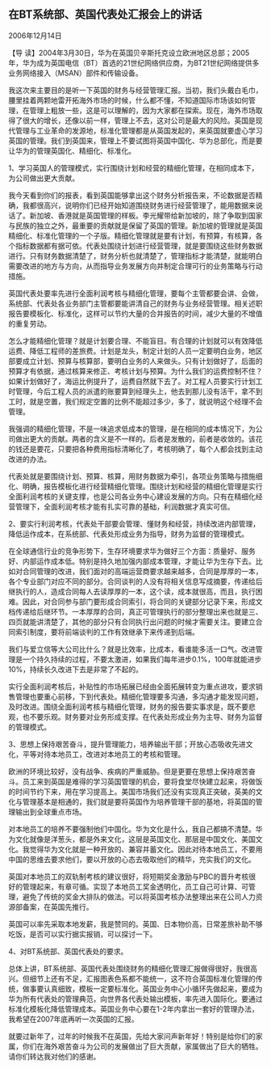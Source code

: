 ## 在BT系统部、英国代表处汇报会上的讲话

2006年12月14日



【导  读】2004年3月30日，华为在英国贝辛斯托克设立欧洲地区总部；2005年，华为成为英国电信（BT）首选的21世纪网络供应商，为BT21世纪网络提供多业务网络接入（MSAN）部件和传输设备。



我这次来主要目的是听一下英国的财务与经营管理汇报。当初，我们头戴白毛巾，腰里挂着两颗地雷开拓海外市场的时候，什么都不懂，不知道国际市场该如何管理，在管理上粗放一些，这是可以理解的，因为大家都在探索。现在，海外市场取得了很大的增长，还像以前一样，管理上不去，这对公司是最大的风险。英国是现代管理与工业革命的发源地，标准化管理都是从英国发起的，来英国就要虚心学习英国的管理。我们到英国来，管理上不要试图将英国中国化、华为总部化，而是要让华为的管理英国化、精细化、标准化。

1、学习英国人的管理模式，实行围绕计划和经营的精细化管理，在相同成本下，为公司做出更大贡献。

我今天看到你们的报表，看到英国能够拿出这个财务分析报告来，不论数据是否精确，我都很高兴，说明你们已经开始知道围绕财务进行经营管理了，能用数据来说话了。新加坡、香港就是英国管理的样板。李光耀带给新加坡的，除了争取到国家与民族的独立之外，最重要的贡献就是保留了英国的管理。新加坡的管理就是英国精细化、标准化管理的一个子版。精细化管理就是要有计划，有预算，有核算，各个指标数据都有据可依。代表处围绕计划进行经营管理，就是要围绕这些财务数据进行。只有财务数据清楚了，财务分析也就清楚了，管理指标才能清楚，就能明白需要改进的地方与方向，从而指导业务发展方向并制定合理可行的业务策略与行动措施。

英国代表处要率先进行全面利润考核与精细化管理，要每个主管都要会讲、会做，系统部、代表处各业务部门主管都要能讲清自己的财务与业务经营管理。相关述职报告要模板化、标准化，这样可以节约大量的合并报告的时间，减少大量的不增值的重复劳动。

怎么才能精细化管理？就是计划要合理、不能盲目。有合理的计划就可以有效降低运费、降低工程师的差旅费。计划是龙头，制定计划的人员一定要明白业务，地区部要成立计划、预算与核算部，要明白业务的人来做头。只有计划做好了，后面的预算才有依据，通过核算来修正、考核计划与预算。为什么我们的运费控制不住？如果计划做好了，海运比例提升了，运费自然就下去了。对工程人员要实行计划工时管理，今后工程人员的派遣的账要算到经理头上，他去到那儿没有活干，拿不到工时，就是空置，我们规定空置的比例不能超过多少，多了，就说明这个经理不会管理。

我强调的精细化管理，不是一味追求低成本的管理，是在相同的成本情况下，为公司做出更大的贡献。两者的含义是不一样的。后者是发散的，前者是收敛的。该花的钱还是要花，只要把各种费用指标清晰化了，考核明确了，每个人都会找到主动改进的办法。

代表处就是要围绕计划、预算、核算，用财务数据为牵引，各项业务策略与措施细化、明确，报告模板化进行经营精细化管理。围绕计划和经营的精细化管理是实行全面利润考核的关键支撑，也是公司各业务中心建设发展的方向。只有在精细化经营管理下，全面利润考核才能有扎实可靠的基础，利润数据才真实可信。

2、要实行利润考核，代表处干部要会管理、懂财务和经营，持续改进内部管理，降低运作成本，在系统部、代表处形成业务为指导，财务为监督的管理模式。

在全球通信行业的竞争形势下，生存环境要求华为做好三个方面：质量好、服务好、内部运作成本低。特别是持久地加强内部成本管理，才能让华为生存下去。比如对合同管理的改进，我们面对的高端运营商要求越来越多，合同是厚厚的一本，各个专业部门对应不同的部分。合同谈判的人没有将相关信息写成摘要，传递给后继执行的人，造成合同每人去读厚厚的一本，这个读，成本就很高，而且，执行困难。因此，对合同参与部门要形成合同索引，将合同的关键部分记录下来，形成文档传递给后继环节。一本厚厚的合同，真正可管理执行的部分整理出来也就是三、四页就能讲清楚了，其他的部分只有合同执行出问题的时候才需要关注。要建立合同索引制度，要将前端谈判的工作有效继承下来传递到后端。

我们与爱立信等大公司比什么？就是比效率，比成本，看谁能多活一口气。改进管理是一个持久持续的过程，不要太激进，如果我们每年进步0.1%，100年就能进步10%，持续长久改进下去是非常了不起的。

实行全面利润考核后，补贴性的市场拓展已经由全面拓展转变为重点进攻，要求销售管理也要重心前移，下到代表处。精细化管理要多沟通，多沟通才能发现问题，及时改进。围绕全面利润考核与精细化管理，财务的报告要实事求是，既不要悲观，也不要乐观。财务要对业务形成支撑。在代表处形成业务为主导、财务为监督的管理模式。

3、思想上保持艰苦奋斗，提升管理能力，培养输出干部；开放心态吸收先进文化，平等对待本地员工，改进对本地员工的考核和管理。

欧洲的环境比较好，没有战争、疾病的严重威胁。但是更要在思想上保持艰苦奋斗。员工来到英国是难得的学习英国管理的机会，要将食堂尽快建立起来，将做饭的时间节约下来，用在学习提高上。美国市场我们还没有实现真正突破，英美的文化与管理基本是相通的，我们就是要将英国作为培养管理干部的基地，将英国的管理输出到全球重点市场。

对本地员工的培养不要强制他们中国化。华为文化是什么，我自己都搞不清楚。华为文化就像是洋葱头，都是外来文化，这层是英国文化、那层是中国文化、美国文化。我觉得华为文化就是一种开放的、兼容并蓄文化。因此对待本地员工，不要用中国的思维去要求他们，要以开放的心态去吸取他们的精华，充实我们的文化。

英国对本地员工的双轨制考核的建议很好，将短期奖金激励与PBC的晋升考核很好的管理起来，有章可循。实现了本地员工奖金透明化，员工自己可计算、可管理，避免了传统的奖金大排队的做法。可以将英国考核办法整理出来在公司人力资源部备案，在英国先推行。

英国可以率先采取本地发薪，我是赞同的。英国、日本物价高，日常差旅补助不够吃饭，是否可以实行据实报销，可以探讨一下。

4、对BT系统部、英国代表处的要求。

总体上讲，BT系统部、英国代表处围绕财务的精细化管理汇报做得很好，我很高兴。但细节上还有不足，汇报图表色系都不能统一，这不符合英国标准化管理的传统，做事要认真细致，模板一定要标准化。英国业务中心小循环先做起来，要成为华为所有代表处的管理典范，向世界各代表处输出模板，率先进入国际化。要通过标准化模板化降低管理成本。英国业务中心要在1-2年内拿出一套好的管理办法，我希望在2007年底再听一次英国的汇报。

就要过新年了，过年的时候我不在英国，先给大家问声新年好！特别是给你们的家属，你们在海外艰苦奋斗为公司的发展做出了巨大贡献，家属做出了巨大的牺牲。请你们转达我对他们的感谢。
